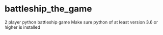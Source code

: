 # battleship_the_game

2 player python battleship game
Make sure python of at least version 3.6 or higher is installed